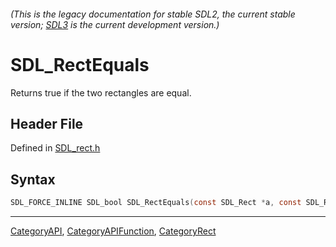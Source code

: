###### (This is the legacy documentation for stable SDL2, the current stable version; [SDL3](https://wiki.libsdl.org/SDL3/) is the current development version.)
# SDL_RectEquals

Returns true if the two rectangles are equal.

## Header File

Defined in [SDL_rect.h](https://github.com/libsdl-org/SDL/blob/SDL2/include/SDL_rect.h)

## Syntax

```c
SDL_FORCE_INLINE SDL_bool SDL_RectEquals(const SDL_Rect *a, const SDL_Rect *b);
```

----
[CategoryAPI](CategoryAPI), [CategoryAPIFunction](CategoryAPIFunction), [CategoryRect](CategoryRect)

